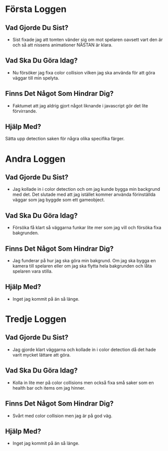 # Första Loggen


Vad Gjorde Du Sist?
--
* Sist fixade jag att tomten vänder sig om mot spelaren oavsett vart den är och så att nissens animationer NÄSTAN är klara.


Vad Ska Du Göra Idag?
--
* Nu försöker jag fixa color collision vilken jag ska använda för att göra väggar till min spelyta.

Finns Det Något Som Hindrar Dig?
--
* Faktumet att jag aldrig gjort något liknande i javascript gör det lite förvirrande.

Hjälp Med?
--
Sätta upp detection saken för några olika specifika färger.

# Andra Loggen
Vad Gjorde Du Sist?
--
* Jag kollade in i color detection och om jag kunde bygga min backgrund med det. Det slutade med att jag istället kommer använda förinställda väggar som jag byggde som ett gameobject.

Vad Ska Du Göra Idag?
--
* Försöka få klart så väggarna funkar lite mer som jag vill och försöka fixa bakgrunden.

Finns Det Något Som Hindrar Dig?
--
* Jag funderar på hur jag ska göra min bakgrund. Om jag ska bygga en kamera till spelaren eller om jag ska flytta hela bakgrunden och låta spelaren vara stilla.

Hjälp Med?
--
* Inget jag kommit på än så länge.

# Tredje Loggen
Vad Gjorde Du Sist?
--
* Jag gjorde klart väggarna och kollade in i color detection då det hade varit mycket lättare att göra.

Vad Ska Du Göra Idag?
--
* Kolla in lite mer på color collisions men också fixa små saker som en health bar och items om jag hinner.

Finns Det Något Som Hindrar Dig?
--
* Svårt med color collision men jag är på god väg.

Hjälp Med?
--
* Inget jag kommit på än så länge.
